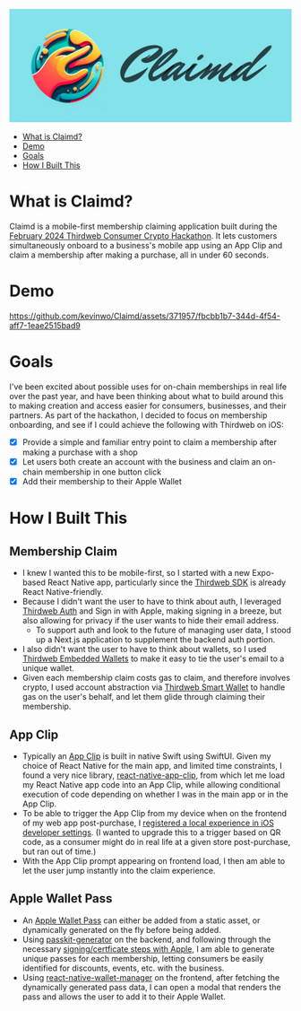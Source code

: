![Claimd: Memberships for You](https://github.com/kevinwo/Claimd/blob/main/ClamdWordmarkLogo.jpg?raw=true)

- [What is Claimd?](#what-is-claimd)
- [Demo](#demo)
- [Goals](#goals)
- [How I Built This](#how-i-built-this)

# What is Claimd?

Claimd is a mobile-first membership claiming application built during the [February 2024 Thirdweb Consumer Crypto Hackathon](https://thirdweb.com/hackathon/consumer-crypto). It lets customers simultaneously onboard to a business's mobile app using an App Clip and claim a membership after making a purchase, all in under 60 seconds.

# Demo

https://github.com/kevinwo/Claimd/assets/371957/fbcbb1b7-344d-4f54-aff7-1eae2515bad9

# Goals

I've been excited about possible uses for on-chain memberships in real life over the past year, and have been thinking about what to build around this to making creation and access easier for consumers, businesses, and their partners. As part of the hackathon, I decided to focus on membership onboarding, and see if I could achieve the following with Thirdweb on iOS:

- [x] Provide a simple and familiar entry point to claim a membership after making a purchase with a shop
- [x] Let users both create an account with the business and claim an on-chain membership in one button click
- [x] Add their membership to their Apple Wallet

# How I Built This

## Membership Claim

- I knew I wanted this to be mobile-first, so I started with a new Expo-based React Native app, particularly since the [Thirdweb SDK](https://portal.thirdweb.com/react-native) is already React Native-friendly.
- Because I didn't want the user to have to think about auth, I leveraged [Thirdweb Auth](https://thirdweb.com/auth) and Sign in with Apple, making signing in a breeze, but also allowing for privacy if the user wants to hide their email address.
  - To support auth and look to the future of managing user data, I stood up a Next.js application to supplement the backend auth portion.
- I also didn't want the user to have to think about wallets, so I used [Thirdweb Embedded Wallets](https://thirdweb.com/embedded-wallets) to make it easy to tie the user's email to a unique wallet.
- Given each membership claim costs gas to claim, and therefore involves crypto, I used account abstraction via [Thirdweb Smart Wallet](https://thirdweb.com/account-abstraction) to handle gas on the user's behalf, and let them glide through claiming their membership.

## App Clip

- Typically an [App Clip](https://developer.apple.com/app-clips/) is built in native Swift using SwiftUI. Given my choice of React Native for the main app, and limited time constraints, I found a very nice library, [react-native-app-clip](https://github.com/bndkt/react-native-app-clip), from which let me load my React Native app code into an App Clip, while allowing conditional execution of code depending on whether I was in the main app or in the App Clip.
- To be able to trigger the App Clip from my device when on the frontend of my web app post-purchase, I [registered a local experience in iOS developer settings](https://developer.apple.com/documentation/app_clips/testing_the_launch_experience_of_your_app_clip#3671998). (I wanted to upgrade this to a trigger based on QR code, as a consumer might do in real life at a given store post-purchase, but ran out of time.)
- With the App Clip prompt appearing on frontend load, I then am able to let the user jump instantly into the claim experience.

## Apple Wallet Pass

- An [Apple Wallet Pass](https://developer.apple.com/documentation/walletpasses) can either be added from a static asset, or dynamically generated on the fly before being added.
- Using [passkit-generator](https://github.com/alexandercerutti/passkit-generator) on the backend, and following through the necessary [signing/certficate steps with Apple](https://developer.apple.com/documentation/walletpasses/building_a_pass#3732524), I am able to generate unique passes for each membership, letting consumers be easily identified for discounts, events, etc. with the business.
- Using [react-native-wallet-manager](https://github.com/dev-family/react-native-wallet-manager) on the frontend, after fetching the dynamically generated pass data, I can open a modal that renders the pass and allows the user to add it to their Apple Wallet.

